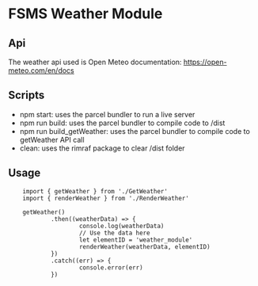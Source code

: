 # FSMS Weather Module

## Api

The weather api used is Open Meteo
documentation: https://open-meteo.com/en/docs

## Scripts

- npm start: uses the parcel bundler to run a live server
- npm run build: uses the parcel bundler to compile code to /dist
- npm run build_getWeather: uses the parcel bundler to compile code to getWeather API call
- clean: uses the rimraf package to clear /dist folder

## Usage

```
    import { getWeather } from './GetWeather'
    import { renderWeather } from './RenderWeather'

    getWeather()
            .then((weatherData) => {
                    console.log(weatherData)
                    // Use the data here
                    let elementID = 'weather_module'
                    renderWeather(weatherData, elementID)
            })
            .catch((err) => {
                    console.error(err)
            })

```
